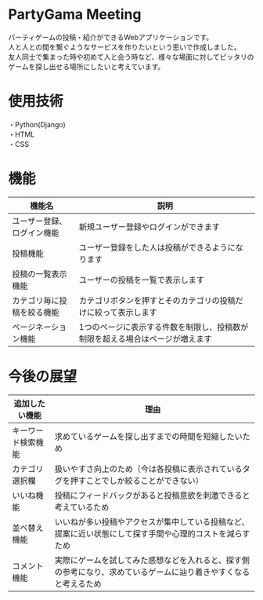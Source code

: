# PartyGama Meeting
パーティゲームの投稿・紹介ができるWebアプリケーションです。  
人と人との間を繋ぐようなサービスを作りたいという思いで作成しました。  
友人同士で集まった時や初めて人と会う時など、様々な場面に対してピッタリのゲームを探し出せる場所にしたいと考えています。

# 使用技術
・Python(Django)  
・HTML  
・CSS

# 機能
機能名|説明
-|-
ユーザー登録、ログイン機能|新規ユーザー登録やログインができます　　
投稿機能|ユーザー登録をした人は投稿ができるようになります　　
投稿の一覧表示機能|ユーザーの投稿を一覧で表示します　　
カテゴリ毎に投稿を絞る機能|カテゴリボタンを押すとそのカテゴリの投稿だけに絞って表示します　　
ページネーション機能|1つのページに表示する件数を制限し、投稿数が制限を超える場合はページが増えます　　

# 今後の展望
追加したい機能|理由
-|-
キーワード検索機能|求めているゲームを探し出すまでの時間を短縮したいため
カテゴリ選択欄|扱いやすさ向上のため（今は各投稿に表示されているタグを押すことでしか絞ることができない）
いいね機能|投稿にフィードバックがあると投稿意欲を刺激できると考えているため
並べ替え機能|いいねが多い投稿やアクセスが集中している投稿など、提案に近い状態にして探す手間や心理的コストを減らすため
コメント機能|実際にゲームを試してみた感想などを入れると、探す側の参考になり、求めているゲームに辿り着きやすくなると考えるため
